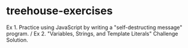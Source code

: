 # treehouse-exercises
Ex 1. Practice using JavaScript by writing a "self-destructing message" program. /
Ex 2. "Variables, Strings, and Template Literals" Challenge Solution. 
